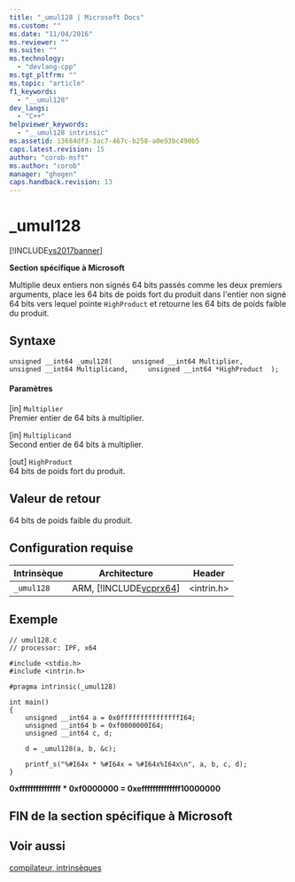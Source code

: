 ```yaml
---
title: "_umul128 | Microsoft Docs"
ms.custom: ""
ms.date: "11/04/2016"
ms.reviewer: ""
ms.suite: ""
ms.technology: 
  - "devlang-cpp"
ms.tgt_pltfrm: ""
ms.topic: "article"
f1_keywords: 
  - "__umul128"
dev_langs: 
  - "C++"
helpviewer_keywords: 
  - "__umul128 intrinsic"
ms.assetid: 13684df3-3ac7-467c-b258-a0e93bc490b5
caps.latest.revision: 15
author: "corob-msft"
ms.author: "corob"
manager: "ghogen"
caps.handback.revision: 13
---
```

# _umul128
[!INCLUDE[vs2017banner](../assembler/inline/includes/vs2017banner.md)]

**Section spécifique à Microsoft**  
  
 Multiplie deux entiers non signés 64 bits passés comme les deux premiers arguments, place les 64 bits de poids fort du produit dans l'entier non signé 64 bits vers lequel pointe `HighProduct` et retourne les 64 bits de poids faible du produit.  
  
## Syntaxe  
  
```  
unsigned __int64 _umul128(     unsigned __int64 Multiplier,     unsigned __int64 Multiplicand,     unsigned __int64 *HighProduct  );  
```  
  
#### Paramètres  
 \[in\] `Multiplier`  
 Premier entier de 64 bits à multiplier.  
  
 \[in\] `Multiplicand`  
 Second entier de 64 bits à multiplier.  
  
 \[out\] `HighProduct`  
 64 bits de poids fort du produit.  
  
## Valeur de retour  
 64 bits de poids faible du produit.  
  
## Configuration requise  
  
|Intrinsèque|Architecture|Header|  
|-----------------|------------------|------------|  
|`_umul128`|ARM, [!INCLUDE[vcprx64](../assembler/inline/includes/vcprx64_md.md)]|\<intrin.h\>|  
  
## Exemple  
  
```  
// umul128.c  
// processor: IPF, x64  
  
#include <stdio.h>  
#include <intrin.h>  
  
#pragma intrinsic(_umul128)  
  
int main()  
{  
    unsigned __int64 a = 0x0fffffffffffffffI64;  
    unsigned __int64 b = 0xf0000000I64;  
    unsigned __int64 c, d;  
  
    d = _umul128(a, b, &c);  
  
    printf_s("%#I64x * %#I64x = %#I64x%I64x\n", a, b, c, d);  
}  
```  
  
  **0xfffffffffffffff \* 0xf0000000 \= 0xeffffffffffffff10000000**   
## FIN de la section spécifique à Microsoft  
  
## Voir aussi  
 [compilateur, intrinsèques](../intrinsics/compiler-intrinsics.md)